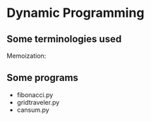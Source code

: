 # Dynamic Programming

## Some terminologies used

Memoization: 


## Some programs 
- fibonacci.py
- gridtraveler.py
- cansum.py


